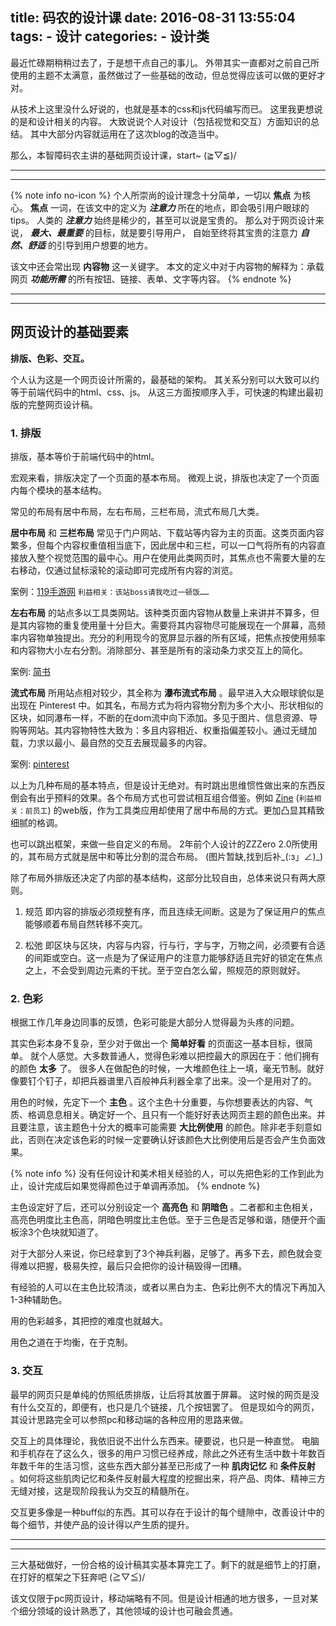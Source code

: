 title: 码农的设计课
date: 2016-08-31 13:55:04
tags: 
	- 设计
categories:
	- 设计类
---

最近忙碌期稍稍过去了，于是想干点自己的事儿。
外带其实一直都对之前自己所使用的主题不太满意，虽然做过了一些基础的改动，但总觉得应该可以做的更好才对。

从技术上这里没什么好说的，也就是基本的css和js代码编写而已。
这里我更想说的是和设计相关的内容。
大致说说个人对设计（包括视觉和交互）方面知识的总结。
其中大部分内容就运用在了这次blog的改造当中。

那么，本智障码农主讲的基础网页设计课，start~ (≧▽≦)/
<!-- more -->
***
***

{% note info no-icon %}
个人所崇尚的设计理念十分简单，一切以 **焦点** 为核心。
 **焦点** 一词，在该文中的定义为 ***注意力*** 所在的地点，即会吸引用户眼球的tips。
人类的 ***注意力*** 始终是稀少的，甚至可以说是宝贵的。
那么对于网页设计来说， ***最大、最重要*** 的目标，就是要引导用户，
自始至终将其宝贵的注意力 ***自然、舒适*** 的引导到用户想要的地方。

该文中还会常出现 **内容物** 这一关键字。
本文的定义中对于内容物的解释为：承载网页 ***功能所需*** 的所有按钮、链接、表单、文字等内容。
{% endnote %}

***
***

## 网页设计的基础要素

**排版、色彩、交互。**

个人认为这是一个网页设计所需的，最基础的架构。
其关系分别可以大致可以约等于前端代码中的html、css、js。
从这三方面按顺序入手，可快速的构建出最初版的完整网页设计稿。

### 1. 排版

排版，基本等价于前端代码中的html。

宏观来看，排版决定了一个页面的基本布局。
微观上说，排版也决定了一个页面内每个模块的基本结构。

常见的布局有居中布局，左右布局，三栏布局，流式布局几大类。

**居中布局** 和 **三栏布局** 常见于门户网站、下载站等内容为主的页面。这类页面内容繁多，但每个内容权重值相当底下，因此居中和三栏，可以一口气将所有的内容直接放入整个视觉范围的最中心。用户在使用此类网页时，其焦点也不需要大量的左右移动，仅通过鼠标滚轮的滚动即可完成所有内容的浏览。

案例：[119手游网](http://www.119you.com/) `利益相关：该站boss请我吃过一顿饭……`

**左右布局** 的站点多以工具类网站。该种类页面内容物从数量上来讲并不算多，但是其内容物的重复使用量十分巨大。需要将其内容物尽可能展现在一个屏幕，高频率内容物单独提出。充分的利用现今的宽屏显示器的所有区域，把焦点按使用频率和内容物大小左右分割。消除部分、甚至是所有的滚动条力求交互上的简化。

案例: [简书](http://www.jianshu.com/writer#/)

**流式布局** 所用站点相对较少，其全称为 **瀑布流式布局** 。最早进入大众眼球貌似是出现在 Pinterest 中。如其名，布局方式为将内容物分割为多个大小、形状相似的区块，如同瀑布一样，不断的在dom流中向下添加。多见于图片、信息资源、导购等网站。其内容物特性大致为：多且内容相近、权重指偏差较小。通过无缝加载，力求以最小、最自然的交互去展现最多的内容。

案例: [pinterest](https://www.pinterest.com/)

以上为几种布局的基本特点，但是设计无绝对。有时跳出思维惯性做出来的东西反倒会有出乎预料的效果。各个布局方式也可尝试相互组合借鉴。例如 [Zine](https://zine.la/) (`利益相关：前员工`) 的web版，作为工具类应用却使用了居中布局的方式。更加凸显其精致细腻的格调。

也可以跳出框架，来做一些自定义的布局。
2年前个人设计的ZZZero 2.0所使用的，其布局方式就是居中和等比分割的混合布局。
(图片暂缺,找到后补\_(:з」∠)_)

除了布局外排版还决定了内部的基本结构，这部分比较自由，总体来说只有两大原则。

1. 规范
   即内容的排版必须规整有序，而且连续无间断。这是为了保证用户的焦点能够顺着布局自然转移不突兀。

2. 松弛
   即区块与区块，内容与内容，行与行，字与字，万物之间，必须要有合适的间距或空白。这一点是为了保证用户的注意力能够舒适且完好的锁定在焦点之上，不会受到周边元素的干扰。至于空白怎么留，照规范的原则就好。

### 2. 色彩

根据工作几年身边同事的反馈，色彩可能是大部分人觉得最为头疼的问题。

其实色彩本身不复杂，至少对于做出一个 **简单好看** 的页面这一基本目标，很简单。
就个人感觉。大多数普通人，觉得色彩难以把控最大的原因在于：他们拥有的颜色 **太多** 了。
很多人在做配色的时候，一大堆颜色往上一填，毫无节制。就好像要钉个钉子，却把兵器谱里八百般神兵利器全拿了出来。没一个是用对了的。

用色的时候，先定下一个 **主色** 。这个主色十分重要，与你想要表达的内容、气质、格调息息相关。确定好一个、且只有一个能好好表达网页主题的颜色出来。并且要注意，该主题色十分大的概率可能需要 **大比例使用** 的颜色。除非老手刻意如此，否则在决定该色彩的时候一定要确认好该颜色大比例使用后是否会产生负面效果。

{% note info %}
没有任何设计和美术相关经验的人，可以先把色彩的工作到此为止，设计完成后如果觉得颜色过于单调再添加。
{% endnote %}


主色设定好了后，还可以分别设定一个 **高亮色** 和 **阴暗色** 。二者都和主色相关，高亮色明度比主色高，阴暗色明度比主色低。至于三色是否足够和谐，随便开个画板涂3个色块就知道了。

对于大部分人来说，你已经拿到了3个神兵利器，足够了。再多下去，颜色就会变得难以把握，极易失控，最后只会把你的设计稿毁得一团糟。

有经验的人可以在主色比较清淡，或者以黑白为主、色彩比例不大的情况下再加入1-3种辅助色。

用的色彩越多，其把控的难度也就越大。

用色之道在于均衡，在于克制。

### 3. 交互

最早的网页只是单纯的仿照纸质排版，让后将其放置于屏幕。
这时候的网页是没有什么交互的，即便有，也只是几个链接，几个按钮罢了。
但是现如今的网页，其设计思路完全可以参照pc和移动端的各种应用的思路来做。

交互上的具体理论，我依旧说不出什么东西来。硬要说，也只是一种直觉。
电脑和手机存在了这么久，很多的用户习惯已经养成，除此之外还有生活中数十年数百年数千年的生活习惯，这些东西大部分甚至已形成了一种 **肌肉记忆** 和 **条件反射** 。如何将这些肌肉记忆和条件反射最大程度的挖掘出来，将产品、肉体、精神三方无缝对接，这是现阶段我认为交互的精髓所在。

交互更多像是一种buff似的东西。其可以存在于设计的每个缝隙中，改善设计中的每个细节，并使产品的设计得以产生质的提升。

***
***

三大基础做好，一份合格的设计稿其实基本算完工了。剩下的就是细节上的打磨，在打好的框架之下狂奔吧 (≧▽≦)/

该文仅限于pc网页设计，移动端略有不同。但是设计相通的地方很多，一旦对某个细分领域的设计熟悉了，其他领域的设计也可融会贯通。


